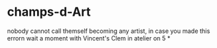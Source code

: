 champs-d-Art
============

nobody cannot call themself becoming any artist, in case you made this errorn wait a moment with Vincent's Clem in atelier on 5 * 

